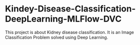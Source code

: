 # Kindey-Disease-Classification-DeepLearning-MLFlow-DVC
This project is about Kidney disease classification. It is an Image Classification Problem solved using Deep Learning.
